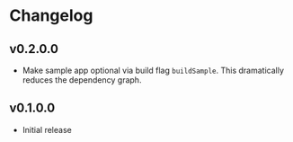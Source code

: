 # Changelog

## v0.2.0.0

- Make sample app optional via build flag `buildSample`. This dramatically
  reduces the dependency graph.

## v0.1.0.0

- Initial release
